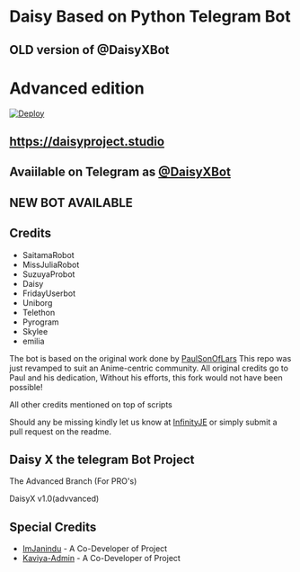

# Daisy Based on Python Telegram Bot
## OLD version of @DaisyXBot
# Advanced edition

[![Deploy](https://www.herokucdn.com/deploy/button.svg)](https://heroku.com/deploy?template=https://github.com/TeamDaisyX/Daisy-X/blob/Advanced/)

## https://daisyproject.studio
## Avaiilable on Telegram as [@DaisyXBot](https://t.me/daisyxbot)
## NEW BOT AVAILABLE


## Credits

 - SaitamaRobot
 - MissJuliaRobot
 - SuzuyaProbot
 - Daisy
 - FridayUserbot
 - Uniborg
 - Telethon
 - Pyrogram
 - Skylee
 - emilia


The bot is based on the original work done by [PaulSonOfLars](https://github.com/PaulSonOfLars)
This repo was just revamped to suit an Anime-centric community. All original credits go to Paul and his dedication, Without his efforts, this fork would not have been possible!

All other credits mentioned on top of scripts

Should any be missing kindly let us know at [InfinityJE](https://t.me/infinityje) or simply submit a pull request on the readme.

## Daisy X the telegram Bot Project
The Advanced Branch (For PRO's)

DaisyX v1.0(advvanced)

## Special Credits
- [ImJanindu](https://github.com/imjanindu) - A Co-Developer of Project
- [Kaviya-Admin](https://github.com/kaviya-admin) - A Co-Developer of Project
